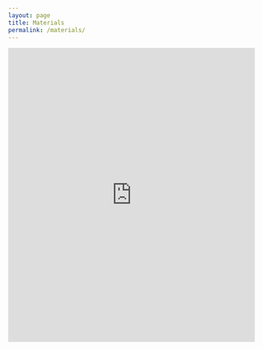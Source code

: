 ```yaml
---
layout: page
title: Materials
permalink: /materials/
---
```

<iframe src='https://view.officeapps.live.com/op/embed.aspx?src=[http://papayboroka.hu/assets/ppt/Egos_Money-talks_20170707.pptx]' width='100%' height='600px' frameborder='0'>